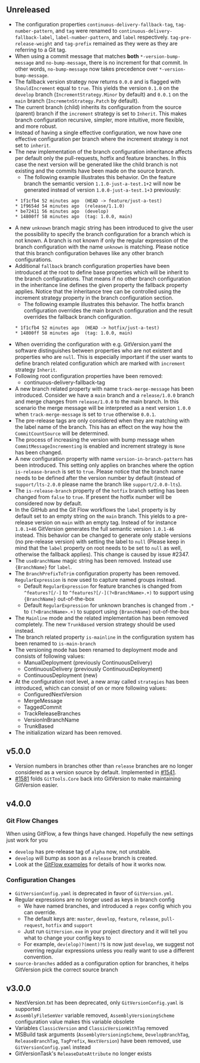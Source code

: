 ## Unreleased
*   The configuration properties `continuous-delivery-fallback-tag`, `tag-number-pattern`, and `tag` were renamed to `continuous-delivery-fallback-label`, `label-number-pattern`, and `label` respectively. `tag-pre-release-weight` and `tag-prefix` remained as they were as they are referring to a Git tag.
*   When using a commit message that matches **both** `*-version-bump-message` and `no-bump-message`, there is no increment for that commit. In other words, `no-bump-message` now takes precedence over `*-version-bump-message`.
*   The fallback version strategy now returns `0.0.0` and is flagged with `ShouldIncrement` equal to `true`. This yields the version `0.1.0` on the `develop` branch (`IncrementStrategy.Minor` by default) and `0.0.1` on the `main` branch (`IncremetnStrategy.Patch` by default).
*   The current branch (child) inherits its configuration from the source (parent) branch if the `increment` strategy is set to `Inherit`. This makes branch configuration recursive, simpler, more intuitive, more flexible, and more robust.
*   Instead of having a single effective configuration, we now have one effective configuration per branch where the increment strategy is not set to `inherit`.
*   The new implementation of the branch configuration inheritance affects per default only the pull-requests, hotfix and feature branches. In this case the next version will be generated like the child branch is not existing and the commits have been made on the source branch.
    *   The following example illustrates this behavior. On the feature branch the semantic version `1.1.0-just-a-test.1+2` will now be generated instead of version `1.0.0-just-a-test.1+3` previously:
    ```
    * 1f1cfb4 52 minutes ago  (HEAD -> feature/just-a-test)
    * 1f9654d 54 minutes ago  (release/1.1.0)
    * be72411 56 minutes ago  (develop)
    * 14800ff 58 minutes ago  (tag: 1.0.0, main)
    ```
*   A new `unknown` branch magic string has been introduced to give the user the possibility to specify the branch configuration for a branch which is not known. A branch is not known if only the regular expression of the branch configuration with the name `unknown` is matching. Please notice that this branch configuration behaves like any other branch configurations.
*   Additional `fallback` branch configuration properties have been introduced at the root to define base properties which will be inherit to the branch configurations. That means if no other branch configuration in the inheritance line defines the given property the fallback property applies. Notice that the inheritance tree can be controlled using the increment strategy property in the branch configuration section.
    *   The following example illustrates this behavior. The hotfix branch configuration overrides the main branch configuration and the result overrides the fallback branch configuration.
    ```
    * 1f1cfb4 52 minutes ago  (HEAD -> hotfix/just-a-test)
    * 14800ff 58 minutes ago  (tag: 1.0.0, main)
    ```
*   When overriding the configuration with e.g. GitVersion.yaml the software distinguishes between properties who are not existent and properties who are `null`. This is especially important if the user wants to define branch related configuration which are marked with `increment` strategy `Inherit`.
*   Following root configuration properties have been removed:
    *   continuous-delivery-fallback-tag
*   A new branch related property with name `track-merge-message` has been introduced. Consider we have a `main` branch and a `release/1.0.0` branch and merge changes from `release/1.0.0` to the main branch. In this scenario the merge message will be interpreted as a next version `1.0.0` when `track-merge-message` is set to `true` otherwise `0.0.1`.
*   The pre-release tags are only considered when they are matching with the label name of the branch. This has an effect on the way how the `CommitCountSource` will be determined.
*   The process of increasing the version with bump message when `CommitMessageIncrementing` is enabled and increment strategy is `None` has been changed.
*   A new configuration property with name `version-in-branch-pattern` has been introduced. This setting only applies on branches where the option `is-release-branch` is set to `true`. Please notice that the branch name needs to be defined after the version number by default (instead of `support/lts-2.0.0` please name the branch like `support/2.0.0-lts`).
*   The `is-release-branch` property of the `hotfix` branch setting has been changed from `false` to `true`. If present the hotfix number will be considered now by default.
*   In the GitHub and the Git Flow workflows the `label` property is by default set to an empty string on the `main` branch. This yields to a pre-release version on `main` with an empty tag. Instead of for instance `1.0.1+46` GitVersion generates the full semantic version `1.0.1-46` instead. This behavior can be changed to generate only stable versions (no pre-release version) with setting the label to `null` (Please keep in mind that the `label` property on root needs to be set to `null` as well, otherwise the fallback applies). This change is caused by issue #2347.
*   The `useBranchName` magic string has been removed. Instead use `{BranchName}` for `label`.
*   The `BranchPrefixToTrim` configuration property has been removed. `RegularExpression` is now used to capture named groups instead.
    *   Default `RegularExpression` for feature branches is changed from `^features?[/-]` to `^features?[/-](?<BranchName>.+)` to support using `{BranchName}` out-of-the-box
    *   Default `RegularExpression` for unknown branches is changed from `.*` to `(?<BranchName>.+)` to support using `{BranchName}` out-of-the-box
*   The `Mainline` mode and the related implementation has been removed completely. The new `TrunkBased` version strategy should be used instead.
*   The branch related property `is-mainline` in the configuration system has been renamed to `is-main-branch`
*   The versioning mode has been renamed to deployment mode and consists of following values:
    *   ManualDeployment (previously ContinuousDelivery)
    *   ContinuousDelivery (previously ContinuousDeployment)
    *   ContinuousDeployment (new)
*   At the configuration root level, a new array called `strategies` has been introduced, which can consist of on or more following values:
    *   ConfiguredNextVersion
    *   MergeMessage
    *   TaggedCommit
    *   TrackReleaseBranches
    *   VersionInBranchName
    *   TrunkBased
*   The initialization wizard has been removed.

## v5.0.0

*   Version numbers in branches other than `release` branches are no longer
    considered as a version source by default. Implemented in [#1541][pr-1541].
*   [#1581][pr-1581] folds `GitTools.Core` back into GitVersion to make
    maintaining GitVersion easier.

## v4.0.0

### Git Flow Changes

When using GitFlow, a few things have changed. Hopefully the new settings just
work for you

*   `develop` has pre-release tag of `alpha` now, not unstable.
*   `develop` will bump as soon as a `release` branch is created.
*   Look at the [GitFlow examples][gitflow] for details of how it works now.

### Configuration Changes

*   `GitVersionConfig.yaml` is deprecated in favor of `GitVersion.yml`.
*   Regular expressions are no longer used as keys in branch config
    *   We have named branches, and introduced a `regex` config which you can
        override.
    *   The default keys are: `master`, `develop`, `feature`, `release`, `pull-request`,
        `hotfix` and `support`
    *   Just run `GitVersion.exe` in your project directory and it will tell you
        what to change your config keys to
    *   For example, `dev(elop)?(ment)?$` is now just `develop`, we suggest not
        overring regular expressions unless you really want to use a different convention.
*   `source-branches` added as a configuration option for branches, it helps
    GitVersion pick the correct source branch

## v3.0.0

*   NextVersion.txt has been deprecated, only `GitVersionConfig.yaml` is supported
*   `AssemblyFileSemVer` variable removed, `AssemblyVersioningScheme` configuration
    value makes this variable obsolete
*   Variables `ClassicVersion` and `ClassicVersionWithTag` removed
*   MSBuild task arguments (`AssemblyVersioningScheme`, `DevelopBranchTag`,
    `ReleaseBranchTag`, `TagPrefix`, `NextVersion`) have been removed, use
    `GitVersionConfig.yaml` instead
*   GitVersionTask's `ReleaseDateAttribute` no longer exists

[gitflow]: https://gitversion.net/docs/learn/branching-strategies/gitflow-examples_complete
[pr-1541]: https://github.com/GitTools/GitVersion/pull/1541
[pr-1581]: https://github.com/GitTools/GitVersion/pull/1581
